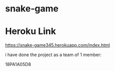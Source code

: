 # snake-game

# Heroku Link
https://snake-game345.herokuapp.com/index.html

i have done the project as a team of 1 member:

18PA1A05D8

